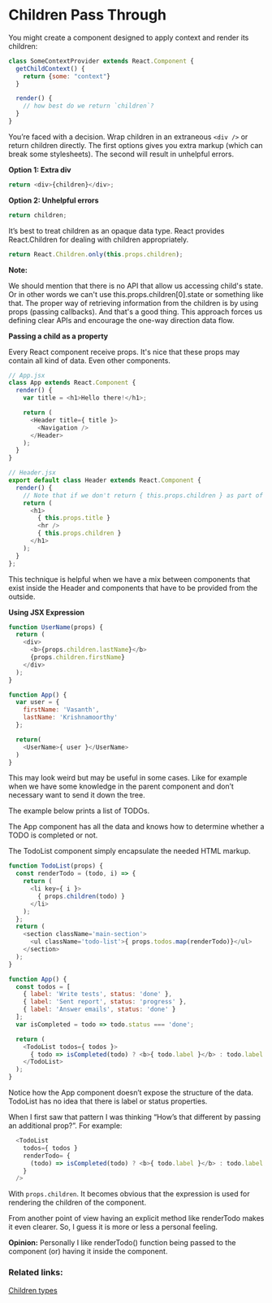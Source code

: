 # Children Pass Through

You might create a component designed to apply context and render its children:

```javascript
class SomeContextProvider extends React.Component {
  getChildContext() {
    return {some: "context"}
  }

  render() {
    // how best do we return `children`?
  }
}
```

You’re faced with a decision. Wrap children in an extraneous ``<div />`` or return children directly.
The first options gives you extra markup (which can break some stylesheets). The second will result in unhelpful errors.

**Option 1: Extra div**

```javascript
return <div>{children}</div>;
```

**Option 2: Unhelpful errors**
```javascript
return children;
```

It’s best to treat children as an opaque data type. React provides React.Children for dealing with children appropriately.
```javascript
return React.Children.only(this.props.children);
```

**Note:**

We should mention that there is no API that allow us accessing child's state. Or in other words we can't use this.props.children[0].state or something like that.
The proper way of retrieving information from the children is by using props (passing callbacks).
And that's a good thing. This approach forces us defining clear APIs and encourage the one-way direction data flow.

**Passing a child as a property**

Every React component receive props. It's nice that these props may contain all kind of data. Even other components.

```javascript
// App.jsx
class App extends React.Component {
  render() {
    var title = <h1>Hello there!</h1>;

    return (
      <Header title={ title }>
        <Navigation />
      </Header>
    );
  }
}

// Header.jsx
export default class Header extends React.Component {
  render() {
    // Note that if we don't return { this.props.children } as part of the render method the <Navigation> component will not be rendered.
    return (
      <h1>
        { this.props.title }
        <hr />
        { this.props.children }
      </h1>
    );
  }
};
```
This technique is helpful when we have a mix between components that exist inside the Header and components that have to be provided from the outside.


**Using JSX Expression**

```javascript
function UserName(props) {
  return (
    <div>
      <b>{props.children.lastName}</b>
      {props.children.firstName}
    </div>
  );
}

function App() {
  var user = {
    firstName: 'Vasanth',
    lastName: 'Krishnamoorthy'
  };

  return(
    <UserName>{ user }</UserName>
  )
}
```

This may look weird but may be useful in some cases. Like for example when we have some knowledge in the parent component and don’t necessary want to send it down the tree.

The example below prints a list of TODOs.

The App component has all the data and knows how to determine whether a TODO is completed or not.

The TodoList component simply encapsulate the needed HTML markup.

```javascript
function TodoList(props) {
  const renderTodo = (todo, i) => {
    return (
      <li key={ i }>
        { props.children(todo) }
      </li>
    );
  };
  return (
    <section className='main-section'>
      <ul className='todo-list'>{ props.todos.map(renderTodo)}</ul>
    </section>
  );
}

function App() {
  const todos = [
    { label: 'Write tests', status: 'done' },
    { label: 'Sent report', status: 'progress' },
    { label: 'Answer emails', status: 'done' }
  ];
  var isCompleted = todo => todo.status === 'done';

  return (
    <TodoList todos={ todos }>
      { todo => isCompleted(todo) ? <b>{ todo.label }</b> : todo.label }
    </TodoList>
  );
}
```

Notice how the App component doesn’t expose the structure of the data. TodoList has no idea that there is label or status properties.

When I first saw that pattern I was thinking “How’s that different by passing an additional prop?”. For example:
```javascript
  <TodoList
    todos={ todos }
    renderTodo= {
      (todo) => isCompleted(todo) ? <b>{ todo.label }</b> : todo.label
    }
  />
```

With `props.children`. It becomes obvious that the expression is used for rendering the children of the component.

From another point of view having an explicit method like renderTodo makes it even clearer. So, I guess it is more or less a personal feeling.

**Opinion:** Personally I like renderTodo() function being passed to the component (or) having it inside the component.

### Related links:
[Children types](http://krasimirtsonev.com/blog/article/children-in-jsx)
